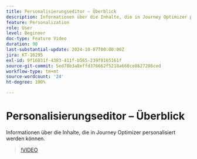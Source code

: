 ```yaml
---
title: Personalisierungseditor – Überblick
description: Informationen über die Inhalte, die in Journey Optimizer personalisiert werden können.
feature: Personalization
role: User
level: Beginner
doc-type: Feature Video
duration: 90
last-substantial-update: 2024-10-07T00:00:00Z
jira: KT-16295
exl-id: 9f16031f-4383-411f-b565-239f0165161f
source-git-commit: 5ed78b3a8effd376662f5218a660ce8627206ced
workflow-type: tm+mt
source-wordcount: '24'
ht-degree: 100%

---
```


# Personalisierungseditor – Überblick

Informationen über die Inhalte, die in Journey Optimizer personalisiert werden können.

>[!VIDEO](https://video.tv.adobe.com/v/3434964/?learn=on)

